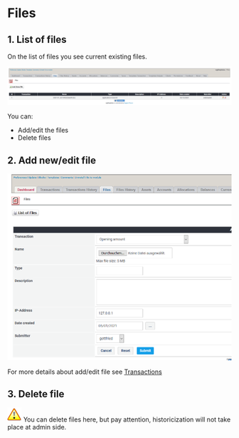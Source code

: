 # Files

## 1. List of files

On the list of files you see current existing files.

![List of files](../../.gitbook/assets/en/admin_files.png)

You can:

* Add/edit the files
* Delete files

## 2. Add new/edit file

![Creation of new currency](../../.gitbook/assets/en/admin_files_edit.png)

For more details about add/edit file see [Transactions](../the-user-side/transactions.md)

## 3. Delete file

![Important](../../.gitbook/assets/en/important.png)
You can delete files here, but pay attention, historicization will not take place at admin side.
